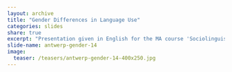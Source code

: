 ```yaml
---
layout: archive
title: "Gender Differences in Language Use"
categories: slides
share: true
excerpt: "Presentation given in English for the MA course 'Sociolinguistics' at the University of Antwerp"
slide-name: antwerp-gender-14
image:
  teaser: /teasers/antwerp-gender-14-400x250.jpg
---
```

